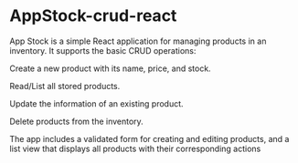 # AppStock-crud-react
App Stock is a simple React application for managing products in an inventory. It supports the basic CRUD operations:

Create a new product with its name, price, and stock.

Read/List all stored products.

Update the information of an existing product.

Delete products from the inventory.

The app includes a validated form for creating and editing products, and a list view that displays all products with their corresponding actions
